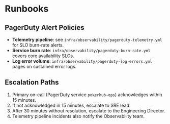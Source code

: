 # Runbooks

## PagerDuty Alert Policies
- **Telemetry pipeline**: see `infra/observability/pagerduty-telemetry.yml` for SLO burn-rate alerts.
- **Service burn rate**: `infra/observability/pagerduty-burn-rate.yml` covers core availability SLOs.
- **Log error volume**: `infra/observability/pagerduty-log-errors.yml` pages on sustained error logs.

## Escalation Paths
1. Primary on-call (PagerDuty service `pokerhub-ops`) acknowledges within 15 minutes.
2. If not acknowledged in 15 minutes, escalate to SRE lead.
3. After 30 minutes without resolution, escalate to the Engineering Director.
4. Telemetry pipeline incidents also notify the Observability team.
